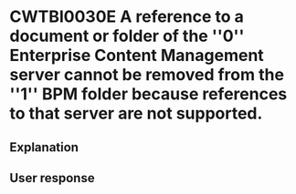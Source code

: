 # CWTBI0030E A reference to a document or folder of the ''0'' Enterprise Content Management server cannot be removed from the ''1'' BPM folder because references to that server are not supported.

## Explanation

## User response